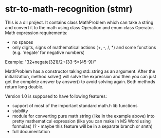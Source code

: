 # str-to-math-recognition (stmr)
This is a dll project. It contains class MathProblem which can take a string and convert it to the math using class Operation and enum class Operator. Math expression requirements:
- no spaces
- only digits, signs of mathematical actions (+, -, /, *) and some functions (e.g. 'negate' for negative numbers)

Example: "32+negate(321)/2+(33-5*(45-9))"

MathProblem has a constructor taking std::string as an argument. After the initialization, method solve() will solve the expression and then you can just get the complete answer by answer() to avoid solving again. Both methods return long double.

Version 1.0 is supposed to have following features:
- support of most of the important standard math.h lib functions
- stability
- module for converting pure math string (like in the example above) into pretty mathematical expression (like you can make in MS Word using formulas) (? - maybe this feature will be in a separate branch or smth)
- full documentation
